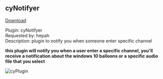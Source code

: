 ## cyNotifyer
<a href="https://github.com/cydolo/cyPlugins/releases/tag/cypl-notifyer-b1.0" target="_blank">Download</a>

Plugin: cyNotifyer  
Requested by: hepah  
Description: plugin to notify you when someone enter specific channel 

**this plugin will notify you when a user enter a specific  channel, you'll receive a notification about the windows 10 balloons or a specific audio file that you select**

![cyPlugin](https://files.catbox.moe/oq6t6r.png)
